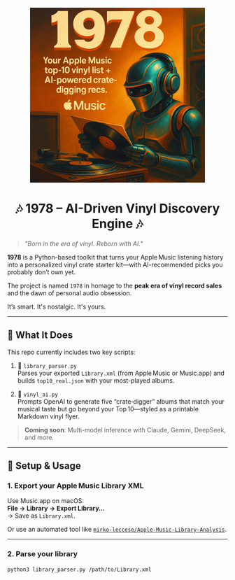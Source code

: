 <p align="center">
  <img src="1978_logo_ajricardo.png" alt="1978 Logo" width="400"/>
</p>

<h1 align="center">🎶 1978 – AI-Driven Vinyl Discovery Engine 🎶</h1>

> *"Born in the era of vinyl. Reborn with AI."*

**1978** is a Python-based toolkit that turns your Apple Music listening history into a personalized vinyl crate starter kit—with AI-recommended picks you probably don’t own yet.

The project is named `1978` in homage to the **peak era of vinyl record sales** and the dawn of personal audio obsession.

It’s smart. It's nostalgic. It's yours.

---

## 🧠 What It Does

This repo currently includes two key scripts:

1. 🚀 `library_parser.py`  
   Parses your exported `Library.xml` (from Apple Music or Music.app) and builds `top10_real.json` with your most-played albums.

2. 🤖 `vinyl_ai.py`  
   Prompts OpenAI to generate five “crate‑digger” albums that match your musical taste but go beyond your Top 10—styled as a printable Markdown vinyl flyer.

> **Coming soon**: Multi-model inference with Claude, Gemini, DeepSeek, and more.

---

## 🔧 Setup & Usage

### 1. Export your Apple Music Library XML  
Use Music.app on macOS:  
**File → Library → Export Library…**  
→ Save as `Library.xml`.

Or use an automated tool like [`mirko-leccese/Apple-Music-Library-Analysis`](https://github.com/mirko-leccese/Apple-Music-Library-Analysis).

---

### 2. Parse your library

```bash
python3 library_parser.py /path/to/Library.xml